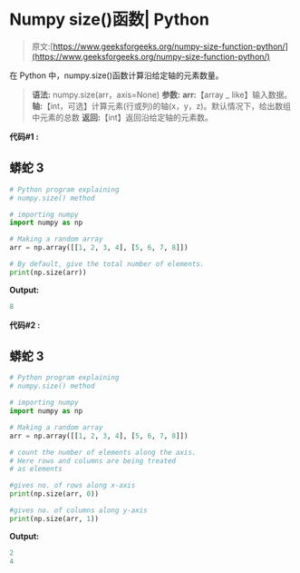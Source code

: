 # Numpy size()函数| Python

> 原文:[https://www.geeksforgeeks.org/numpy-size-function-python/](https://www.geeksforgeeks.org/numpy-size-function-python/)

在 Python 中，numpy.size()函数计算沿给定轴的元素数量。

> **语法:** numpy.size(arr，axis=None)
> **参数:**
> **arr:**【array _ like】输入数据。
> **轴:**【int，可选】计算元素(行或列)的轴(x，y，z)。默认情况下，给出数组中元素的总数
> **返回:**【int】返回沿给定轴的元素数。

**代码#1 :**

## 蟒蛇 3

```py
# Python program explaining
# numpy.size() method

# importing numpy
import numpy as np

# Making a random array
arr = np.array([[1, 2, 3, 4], [5, 6, 7, 8]])

# By default, give the total number of elements.
print(np.size(arr))
```

**Output:** 

```py
8
```

**代码#2 :**

## 蟒蛇 3

```py
# Python program explaining
# numpy.size() method

# importing numpy
import numpy as np

# Making a random array
arr = np.array([[1, 2, 3, 4], [5, 6, 7, 8]])

# count the number of elements along the axis.
# Here rows and columns are being treated
# as elements

#gives no. of rows along x-axis
print(np.size(arr, 0))

#gives no. of columns along y-axis
print(np.size(arr, 1))
```

**Output:** 

```py
2
4
```